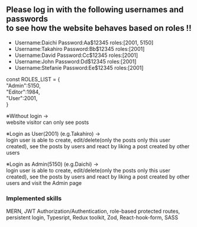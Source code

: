 <h2>Please log in with the following usernames and passwords <br>
to see how the website behaves based on roles !! </h2>
<ul>
<li>Username:Daichi Password:Aa$12345 roles:[2001, 5150]</li>
<li>Username:Takahiro Password:Bb$12345 roles:[2001]</li>
<li>Username:David Password:Cc$12345 roles:[2001]</li>
<li>Username:John Password:Dd$12345 roles:[2001]</li>
<li>Username:Stefanie Password:Ee$12345 roles:[2001]</li>
</ul>

<p>const ROLES_LIST = {<br/>
  "Admin":5150,<br/>
  "Editor":1984,<br/>
  "User":2001,<br/>
}</p>


<p>※Without login → <br/>website visitor can only see posts</p>
<p>※Login as User(2001) (e.g.Takahiro) → <br/>login user is able to create, edit/delete(only the posts only this user created), see the posts by users and react by liking a post created by other users</p>
<p>※Login as Admin(5150) (e.g.Daichi) → <br/>login user is able to create, edit/delete(only the posts only this user created), see the posts by users and react by liking a post created by other users and visit the Admin page</p>


<h3>Implemented skills</h3>
<p>MERN, JWT Authorization/Authentication, role-based protected routes, persistent login, Typesript, Redux toolkit, Zod, React-hook-form, SASS</p>
